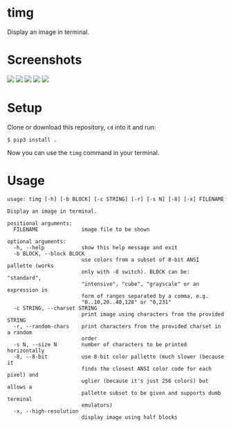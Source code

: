 # timg

Display an image in terminal.

# Screenshots
![](https://i.imgur.com/y8Uf8FV.png)
![](https://i.imgur.com/cgqjMmW.png)
![](https://i.imgur.com/JG7ATZO.png)
![](https://i.imgur.com/nNrcwBB.png)
![](https://i.imgur.com/hqQtFkC.png)

# Setup 
Clone or download this repository, `cd` into it and run:

    $ pip3 install .

Now you can use the `timg` command in your terminal.

# Usage
    usage: timg [-h] [-b BLOCK] [-c STRING] [-r] [-s N] [-8] [-x] FILENAME

    Display an image in terminal.

    positional arguments:
      FILENAME              image file to be shown

    optional arguments:
      -h, --help            show this help message and exit
      -b BLOCK, --block BLOCK
                            use colors from a subset of 8-bit ANSI pallette (works
                            only with -8 switch). BLOCK can be: "standard",
                            "intensive", "cube", "grayscale" or an expression in
                            form of ranges separated by a comma, e.g.
                            "0..10,20..40,128" or "0,231"
      -c STRING, --charset STRING
                            print image using characters from the provided STRING
      -r, --random-chars    print characters from the provided charset in a random
                            order
      -s N, --size N        number of characters to be printed horizontally
      -8, --8-bit           use 8-bit color pallette (much slower (because it
                            finds the closest ANSI color code for each pixel) and
                            uglier (because it's just 256 colors) but allows a
                            pallette subset to be given and supports dumb terminal
                            emulators)
      -x, --high-resolution
                            display image using half blocks
